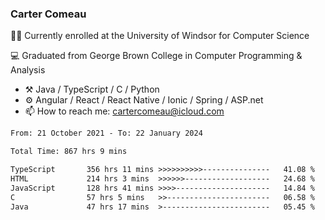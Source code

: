 ### Carter Comeau

🙋‍♂️ Currently enrolled at the University of Windsor for Computer Science

💻 Graduated from George Brown College in Computer Programming & Analysis

- ⚒️ Java / TypeScript / C / Python
- ⚙️ Angular / React / React Native / Ionic / Spring / ASP.net
- 📫 How to reach me: cartercomeau@icloud.com

<!--START_SECTION:waka-->

```txt
From: 21 October 2021 - To: 22 January 2024

Total Time: 867 hrs 9 mins

TypeScript       356 hrs 11 mins >>>>>>>>>>---------------   41.08 %
HTML             214 hrs 3 mins  >>>>>>-------------------   24.68 %
JavaScript       128 hrs 41 mins >>>>---------------------   14.84 %
C                57 hrs 5 mins   >>-----------------------   06.58 %
Java             47 hrs 17 mins  >------------------------   05.45 %
```

<!--END_SECTION:waka-->
